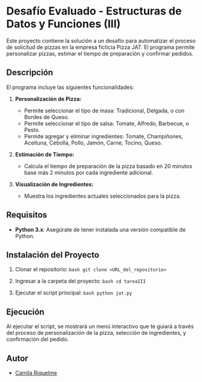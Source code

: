 # Desafío Evaluado - Estructuras de Datos y Funciones (III)

Este proyecto contiene la solución a un desafío para automatizar el proceso de solicitud de pizzas en la empresa ficticia Pizza JAT. El programa permite personalizar pizzas, estimar el tiempo de preparación y confirmar pedidos.

## Descripción

El programa incluye las siguientes funcionalidades:

1. **Personalización de Pizza:**
   - Permite seleccionar el tipo de masa: Tradicional, Delgada, o con Bordes de Queso.
   - Permite seleccionar el tipo de salsa: Tomate, Alfredo, Barbecue, o Pesto.
   - Permite agregar y eliminar ingredientes: Tomate, Champiñones, Aceituna, Cebolla, Pollo, Jamón, Carne, Tocino, Queso.

2. **Estimación de Tiempo:**
   - Calcula el tiempo de preparación de la pizza basado en 20 minutos base más 2 minutos por cada ingrediente adicional.

3. **Visualización de Ingredientes:**
   - Muestra los ingredientes actuales seleccionados para la pizza.

## Requisitos

- **Python 3.x**: Asegúrate de tener instalada una versión compatible de Python.

## Instalación del Proyecto

1. Clonar el repositorio:
        ```bash
        git clone <URL_del_repositorio>
        ```

2. Ingresar a la carpeta del proyecto:
        ```bash
        cd tareaIII
        ```

3. Ejecutar el script principal:
        ```bash
        python jat.py
        ```

## Ejecución

Al ejecutar el script, se mostrará un menú interactivo que te guiará a través del proceso de personalización de la pizza, selección de ingredientes, y confirmación del pedido.

## Autor

- [Camila Riquelme](https://github.com/camilariquelme)
